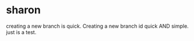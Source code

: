 # sharon
creating a new branch is quick.
Creating a new branch id quick AND simple.
just is a test.
